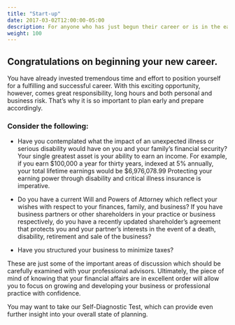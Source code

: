 ```yaml
---
title: "Start-up"
date: 2017-03-02T12:00:00-05:00
description: For anyone who has just begun their career or is in the early years.
weight: 100
---
```

## Congratulations on beginning your new career.

You have already invested tremendous time and effort to position yourself for a fulfilling and successful career. With this exciting opportunity, however, comes great responsibility, long hours and both personal and business risk. That’s why it is so important to plan early and prepare accordingly.

### Consider the following:

- Have you contemplated what the impact of an unexpected illness or serious disability would have on you and your family’s financial security? Your single greatest asset is your ability to earn an income. For example, if you earn $100,000 a year for thirty years, indexed at 5% annually, your total lifetime earnings would be $6,976,078.99 Protecting your earning power through disability and critical illness insurance is imperative.

- Do you have a current Will and Powers of Attorney which reflect your wishes with respect to your finances, family, and business?
If you have business partners or other shareholders in your practice or business respectively, do you have a recently updated shareholder’s agreement that protects you and your partner’s interests in the event of a death, disability, retirement and sale of the business?

- Have you structured your business to minimize taxes?

These are just some of the important areas of discussion which should be carefully examined with your professional advisors. Ultimately, the piece of mind of knowing that your financial affairs are in excellent order will allow you to focus on growing and developing your business or professional practice with confidence.

You may want to take our Self-Diagnostic Test, which can provide even further insight into your overall state of planning.
